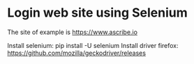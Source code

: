 # Login web site using Selenium
The site of example is https://www.ascribe.io

Install selenium: pip install -U selenium
Install driver firefox: https://github.com/mozilla/geckodriver/releases
